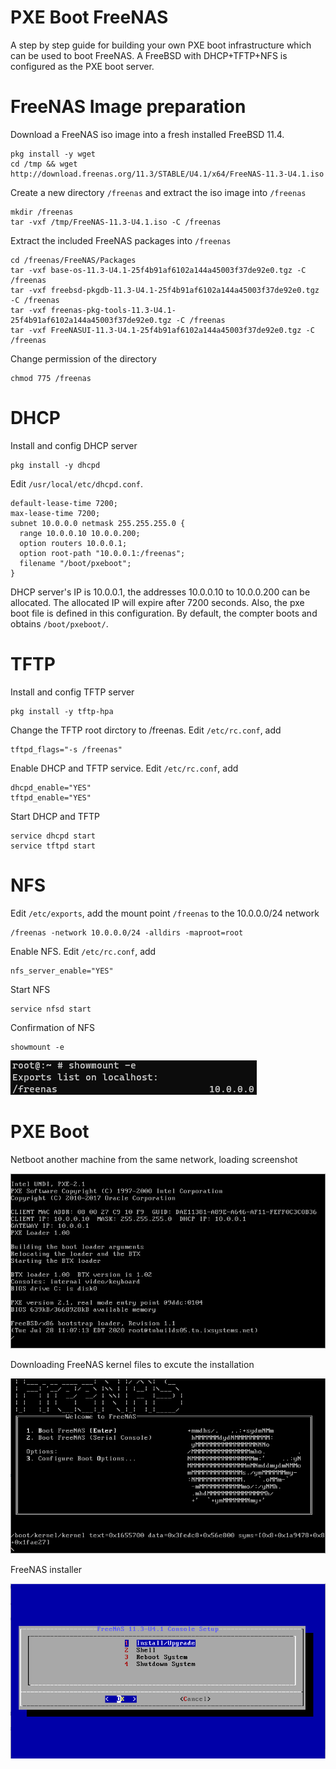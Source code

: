 # PXE Boot FreeNAS
A step by step guide for building your own PXE boot infrastructure which can be used to boot FreeNAS.
A FreeBSD with DHCP+TFTP+NFS is configured as the PXE boot server.

# FreeNAS Image preparation
Download a FreeNAS iso image into a fresh installed FreeBSD 11.4.
```
pkg install -y wget
cd /tmp && wget http://download.freenas.org/11.3/STABLE/U4.1/x64/FreeNAS-11.3-U4.1.iso
```
Create a new directory `/freenas` and extract the iso image into `/freenas`
```
mkdir /freenas
tar -vxf /tmp/FreeNAS-11.3-U4.1.iso -C /freenas
```
Extract the included FreeNAS packages into `/freenas`
```
cd /freenas/FreeNAS/Packages
tar -vxf base-os-11.3-U4.1-25f4b91af6102a144a45003f37de92e0.tgz -C /freenas
tar -vxf freebsd-pkgdb-11.3-U4.1-25f4b91af6102a144a45003f37de92e0.tgz -C /freenas
tar -vxf freenas-pkg-tools-11.3-U4.1-25f4b91af6102a144a45003f37de92e0.tgz -C /freenas
tar -vxf FreeNASUI-11.3-U4.1-25f4b91af6102a144a45003f37de92e0.tgz -C /freenas
```
Change permission of the directory
```
chmod 775 /freenas
```
# DHCP
Install and config DHCP server
```
pkg install -y dhcpd
```
Edit `/usr/local/etc/dhcpd.conf`. 
```
default-lease-time 7200;
max-lease-time 7200;
subnet 10.0.0.0 netmask 255.255.255.0 {
  range 10.0.0.10 10.0.0.200;
  option routers 10.0.0.1;
  option root-path "10.0.0.1:/freenas";
  filename "/boot/pxeboot";
}
```
DHCP server's IP is 10.0.0.1, the addresses 10.0.0.10 to 10.0.0.200 can be allocated. The allocated IP will expire after 7200 seconds. Also, the pxe boot file is defined in this configuration. By default, the compter boots and obtains `/boot/pxeboot/`.
# TFTP
Install and config TFTP server
```
pkg install -y tftp-hpa
```
Change the TFTP root dirctory to /freenas. Edit `/etc/rc.conf`, add
```
tftpd_flags="-s /freenas"
```
Enable DHCP and TFTP service. Edit `/etc/rc.conf`, add
```
dhcpd_enable="YES"
tftpd_enable="YES"
```
Start DHCP and TFTP
```
service dhcpd start
service tftpd start
```
# NFS
Edit `/etc/exports`, add the mount point `/freenas` to the 10.0.0.0/24 network
```
/freenas -network 10.0.0.0/24 -alldirs -maproot=root
```
Enable NFS. Edit `/etc/rc.conf`, add
```
nfs_server_enable="YES"
```
Start NFS
```
service nfsd start
```
Confirmation of NFS
```
showmount -e
```
![Mountpoint](nfs_mount.png)
# PXE Boot
Netboot another machine from the same network, loading screenshot

![pxeboot](pxe_load.png)

Downloading FreeNAS kernel files to excute the installation

![kernel](kernel_load.png)

FreeNAS installer

![install](install.png)
